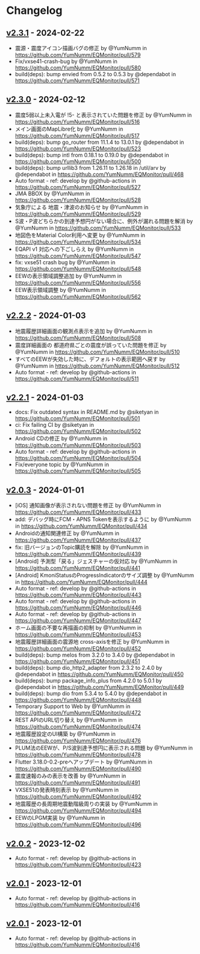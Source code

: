 # Changelog

## [v2.3.1](https://github.com/YumNumm/EQMonitor/compare/v2.3.0...v2.3.1) - 2024-02-22
- 震源・震度アイコン描画バグの修正 by @YumNumm in https://github.com/YumNumm/EQMonitor/pull/579
- Fix/vxse41-crash-bug by @YumNumm in https://github.com/YumNumm/EQMonitor/pull/580
- build(deps): bump envied from 0.5.2 to 0.5.3 by @dependabot in https://github.com/YumNumm/EQMonitor/pull/571

## [v2.3.0](https://github.com/YumNumm/EQMonitor/compare/v2.2.2...v2.3.0) - 2024-02-12
- 震度5弱以上未入電が !5- と表示されていた問題を修正 by @YumNumm in https://github.com/YumNumm/EQMonitor/pull/516
- メイン画面のMapLibre化 by @YumNumm in https://github.com/YumNumm/EQMonitor/pull/517
- build(deps): bump go_router from 11.1.4 to 13.0.1 by @dependabot in https://github.com/YumNumm/EQMonitor/pull/523
- build(deps): bump intl from 0.18.1 to 0.19.0 by @dependabot in https://github.com/YumNumm/EQMonitor/pull/500
- build(deps): bump urllib3 from 1.26.11 to 1.26.18 in /util/arv by @dependabot in https://github.com/YumNumm/EQMonitor/pull/468
- Auto format - ref: develop by @github-actions in https://github.com/YumNumm/EQMonitor/pull/527
- JMA BBOX by @YumNumm in https://github.com/YumNumm/EQMonitor/pull/528
- 気象庁による 地震・津波のお知らせ by @YumNumm in https://github.com/YumNumm/EQMonitor/pull/529
- S波・P波どちらかの到達予想円がない場合に、例外が漏れる問題を解消 by @YumNumm in https://github.com/YumNumm/EQMonitor/pull/533
- 地図色をMaterial Color利用へ変更 by @YumNumm in https://github.com/YumNumm/EQMonitor/pull/534
- EQAPI v1 対応への下ごしらえ by @YumNumm in https://github.com/YumNumm/EQMonitor/pull/547
- fix: vxse51 crash bug by @YumNumm in https://github.com/YumNumm/EQMonitor/pull/548
- EEWの表示領域調整追加 by @YumNumm in https://github.com/YumNumm/EQMonitor/pull/556
- EEW表示領域調整 by @YumNumm in https://github.com/YumNumm/EQMonitor/pull/562

## [v2.2.2](https://github.com/YumNumm/EQMonitor/compare/v2.2.1...v2.2.2) - 2024-01-03
- 地震履歴詳細画面の観測点表示を追加 by @YumNumm in https://github.com/YumNumm/EQMonitor/pull/508
- 震度詳細画面の 都道府県ごとの震度が誤っていた問題を修正 by @YumNumm in https://github.com/YumNumm/EQMonitor/pull/510
- すべてのEEWが失効した時に、デフォルトの表示範囲へ戻す by @YumNumm in https://github.com/YumNumm/EQMonitor/pull/512
- Auto format - ref: develop by @github-actions in https://github.com/YumNumm/EQMonitor/pull/511

## [v2.2.1](https://github.com/YumNumm/EQMonitor/compare/v2.2.0...v2.2.1) - 2024-01-03
- docs: Fix outdated syntax in README.md by @siketyan in https://github.com/YumNumm/EQMonitor/pull/501
- ci: Fix failing CI by @siketyan in https://github.com/YumNumm/EQMonitor/pull/502
- Android CDの修正 by @YumNumm in https://github.com/YumNumm/EQMonitor/pull/503
- Auto format - ref: develop by @github-actions in https://github.com/YumNumm/EQMonitor/pull/504
- Fix/everyone topic by @YumNumm in https://github.com/YumNumm/EQMonitor/pull/505

## [v2.0.3](https://github.com/YumNumm/EQMonitor/compare/v2.0.2...v2.0.3) - 2024-01-01
- [iOS] 通知画像が表示されない問題を修正 by @YumNumm in https://github.com/YumNumm/EQMonitor/pull/433
- add: デバッグ時にFCM・APNS Tokenを表示するように by @YumNumm in https://github.com/YumNumm/EQMonitor/pull/434
- Androidの通知関連修正 by @YumNumm in https://github.com/YumNumm/EQMonitor/pull/437
- fix: 旧バージョンのTopic購読を解除 by @YumNumm in https://github.com/YumNumm/EQMonitor/pull/439
- [Android] 予測型「戻る」ジェスチャーの仮対応 by @YumNumm in https://github.com/YumNumm/EQMonitor/pull/441
- [Android] KmoniStatusのProgressIndicatorのサイズ調整 by @YumNumm in https://github.com/YumNumm/EQMonitor/pull/444
- Auto format - ref: develop by @github-actions in https://github.com/YumNumm/EQMonitor/pull/443
- Auto format - ref: develop by @github-actions in https://github.com/YumNumm/EQMonitor/pull/446
- Auto format - ref: develop by @github-actions in https://github.com/YumNumm/EQMonitor/pull/447
- ホーム画面の不要な再描画の抑制 by @YumNumm in https://github.com/YumNumm/EQMonitor/pull/453
- 地震履歴詳細画面の震源地 cross-axisを修正 by @YumNumm in https://github.com/YumNumm/EQMonitor/pull/452
- build(deps): bump melos from 3.2.0 to 3.4.0 by @dependabot in https://github.com/YumNumm/EQMonitor/pull/451
- build(deps): bump dio_http2_adapter from 2.3.2 to 2.4.0 by @dependabot in https://github.com/YumNumm/EQMonitor/pull/450
- build(deps): bump package_info_plus from 4.2.0 to 5.0.1 by @dependabot in https://github.com/YumNumm/EQMonitor/pull/449
- build(deps): bump dio from 5.3.4 to 5.4.0 by @dependabot in https://github.com/YumNumm/EQMonitor/pull/448
- Temporary Support to Web by @YumNumm in https://github.com/YumNumm/EQMonitor/pull/472
- REST APIのURL切り替え by @YumNumm in https://github.com/YumNumm/EQMonitor/pull/474
- 地震履歴設定のUI構築 by @YumNumm in https://github.com/YumNumm/EQMonitor/pull/476
- PLUM法のEEWが、P/S波到達予想円に表示される問題 by @YumNumm in https://github.com/YumNumm/EQMonitor/pull/478
- Flutter 3.18.0-0.2-preへアップデート by @YumNumm in https://github.com/YumNumm/EQMonitor/pull/490
- 震度速報のみの表示を改善 by @YumNumm in https://github.com/YumNumm/EQMonitor/pull/491
- VXSE51の発表時刻表示 by @YumNumm in https://github.com/YumNumm/EQMonitor/pull/492
- 地震履歴の長周期地震動階級周りの実装 by @YumNumm in https://github.com/YumNumm/EQMonitor/pull/494
- EEWのLPGM実装 by @YumNumm in https://github.com/YumNumm/EQMonitor/pull/496

## [v2.0.2](https://github.com/YumNumm/EQMonitor/compare/v2.0.1...v2.0.2) - 2023-12-02
- Auto format - ref: develop by @github-actions in https://github.com/YumNumm/EQMonitor/pull/423

## [v2.0.1](https://github.com/YumNumm/EQMonitor/compare/v2.0.0...v2.0.1) - 2023-12-01
- Auto format - ref: develop by @github-actions in https://github.com/YumNumm/EQMonitor/pull/416

## [v2.0.1](https://github.com/YumNumm/EQMonitor/compare/v2.0.0...v2.0.1) - 2023-12-01
- Auto format - ref: develop by @github-actions in https://github.com/YumNumm/EQMonitor/pull/416
